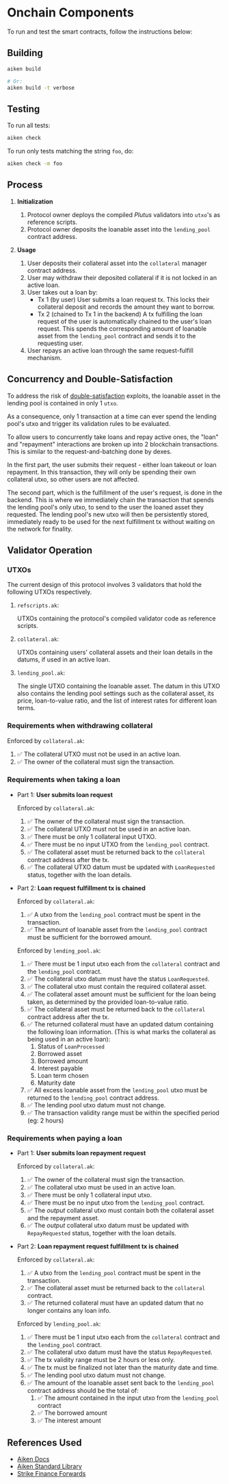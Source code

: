 # Onchain Components

To run and test the smart contracts, follow the instructions below:

## Building

```sh
aiken build

# Or:
aiken build -t verbose
```

## Testing

To run all tests:
```sh
aiken check
```

To run only tests matching the string `foo`, do:
```sh
aiken check -m foo
```

## Process

1. **Initialization**
    1. Protocol owner deploys the compiled _Plutus_ validators into `utxo`'s as reference scripts.
    1. Protocol owner deposits the loanable asset into the `lending_pool` contract address.

1. **Usage**
    1. User deposits their collateral asset into the `collateral` manager contract address.
    1. User may withdraw their deposited collateral if it is not locked in an active loan.
    1. User takes out a loan by:
       - Tx 1 (by user) User submits a loan request tx. This locks their collateral deposit and records the amount they want to borrow.
       - Tx 2 (chained to Tx 1 in the backend) A tx fulfilling the loan request of the user is automatically chained to the user's loan request. This spends the corresponding amount of loanable asset from the `lending_pool` contract and sends it to the requesting user.
    1. User repays an active loan through the same request-fulfill mechanism.

## Concurrency and Double-Satisfaction

To address the risk of [double-satisfaction](https://aiken-lang.org/fundamentals/common-design-patterns#problem-double-satisfaction) exploits, the loanable asset in the lending pool is contained in only 1 `utxo`.

As a consequence, only 1 transaction at a time can ever spend the lending pool's utxo and trigger its validation rules to be evaluated.

To allow users to concurrently take loans and repay active ones, the "loan" and "repayment" interactions
are broken up into 2 blockchain transactions. This is similar to the request-and-batching done by dexes.

In the first part, the user submits their request - either loan takeout or loan repayment. In this transaction, they will only be spending their own collateral utxo, so other users are not affected.

The second part, which is the fulfillment of the user's request, is done in the backend. This is where we immediately chain the transaction that spends the lending pool's only utxo, to send to the user the loaned asset they requested. The lending pool's new utxo will then be persistently stored, immediately ready to be used for the next fulfillment tx without waiting on the network for finality.


## Validator Operation

### UTXOs
The current design of this protocol involves 3 validators that hold the following UTXOs respectively.
1. `refscripts.ak`:

    UTXOs containing the protocol's compiled validator code as reference scripts.

1. `collateral.ak`:

    UTXOs containing users' collateral assets and their loan details in the datums, if used in an active loan.

1. `lending_pool.ak`:

    The single UTXO containing the loanable asset. The datum in this UTXO also contains the lending pool settings such as the collateral asset, its price, loan-to-value ratio, and the list of interest rates for different loan terms.


### Requirements when withdrawing collateral
Enforced by `collateral.ak`:
1. ✅ The collateral UTXO must not be used in an active loan.
1. ✅ The owner of the collateral must sign the transaction.

### Requirements when taking a loan
- Part 1: **User submits loan request**

    Enforced by `collateral.ak`:
    1. ✅ The owner of the collateral must sign the transaction.
    1. ✅ The collateral UTXO must not be used in an active loan.
    1. ✅ There must be only 1 collateral input UTXO.
    1. ✅ There must be no input UTXO from the `lending_pool` contract.
    1. ✅ The collateral asset must be returned back to the `collateral` contract address after the tx.
    1. ✅ The collateral UTXO datum must be updated with `LoanRequested` status, together with the loan details.

- Part 2: **Loan request fulfillment tx is chained**

    Enforced by `collateral.ak`:
    1. ✅ A utxo from the `lending_pool` contract must be spent in the transaction.
    1. ✅ The amount of loanable asset from the `lending_pool` contract must be sufficient for the borrowed amount.

    Enforced by `lending_pool.ak`:
    1. ✅ There must be 1 input utxo each from the `collateral` contract and the `lending_pool` contract.
    1. ✅ The collateral utxo datum must have the status `LoanRequested`.
    1. ✅ The collateral utxo must contain the required collateral asset.
    1. ✅ The collateral asset amount must be sufficient for the loan being taken, as determined by the provided loan-to-value ratio.
    1. ✅ The collateral asset must be returned back to the `collateral` contract address after the tx.
    1. ✅ The returned collateral must have an updated datum containing the following loan information. (This is what marks the collateral as being used in an active loan):
        1. Status of `LoanProcessed`
        1. Borrowed asset
        1. Borrowed amount
        1. Interest payable
        1. Loan term chosen
        1. Maturity date
    1. ✅ All excess loanable asset from the `lending_pool` utxo must be returned to the `lending_pool` contract address.
    1. ✅ The lending pool utxo datum must not change.
    1. ✅ The transaction validity range must be within the specified period (eg: 2 hours)

### Requirements when paying a loan

- Part 1: **User submits loan repayment request**

    Enforced by `collateral.ak`:
    1. ✅ The owner of the collateral must sign the transaction.
    1. ✅ The collateral utxo must be used in an active loan.
    1. ✅ There must be only 1 collateral input utxo.
    1. ✅ There must be no input utxo from the `lending_pool` contract.
    1. ✅ The _output_ collateral utxo must contain both the collateral asset and the repayment asset.
    1. ✅ The _output_ collateral utxo datum must be updated with `RepayRequested` status, together with the loan details.

- Part 2: **Loan repayment request fulfillment tx is chained**

    Enforced by `collateral.ak`:
    1. ✅ A utxo from the `lending_pool` contract must be spent in the transaction.
    1. ✅ The collateral asset must be returned back to the `collateral` contract.
    1. ✅ The returned collateral must have an updated datum that no longer contains any loan info.

    Enforced by `lending_pool.ak`:
    1. ✅ There must be 1 input utxo each from the `collateral` contract and the `lending_pool` contract.
    1. ✅ The collateral utxo datum must have the status `RepayRequested`.
    1. ✅ The tx validity range must be 2 hours or less only.
    1. ✅ The tx must be finalized not later than the maturity date and time.
    1. ✅ The lending pool utxo datum must not change.
    1. ✅ The amount of the loanable asset sent back to the `lending_pool` contract address should be the total of:
        1. ✅ The amount contained in the input utxo from the `lending_pool` contract
        1. ✅ The borrowed amount
        1. ✅ The interest amount
    
## References Used
- [Aiken Docs](https://aiken-lang.org/)
- [Aiken Standard Library](https://github.com/aiken-lang/stdlib/)
- [Strike Finance Forwards](https://github.com/strike-finance/forwards-smart-contracts)
